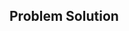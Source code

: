 Problem                          Solution
-----------------------------------------------------------